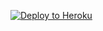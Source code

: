 
<p><a href="https://dashboard.heroku.com/new?template=https://github.com/JJ87T/xx2"> <img src="https://www.herokucdn.com/deploy/button.svg" alt="Deploy to Heroku" /></a></p>
